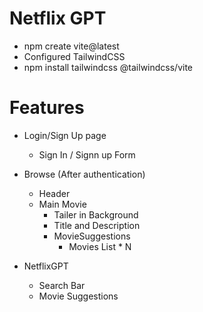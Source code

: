 # Netflix GPT

- npm create vite@latest
- Configured TailwindCSS
- npm install tailwindcss @tailwindcss/vite

# Features
- Login/Sign Up page
    - Sign In / Signn up Form
- Browse (After authentication)
  - Header
  - Main Movie
    - Tailer in Background
    - Title and Description
    - MovieSuggestions
        - Movies List * N

- NetflixGPT
    - Search Bar
    - Movie Suggestions
